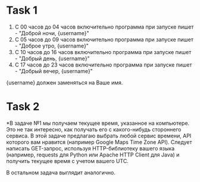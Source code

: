 # Task 1
1. C 00 часов до 04 часов включительно программа при запуске пишет - "Доброй ночи, {username}"
1. С 05 часов до 09 часов включительно программа при запуске пишет - "Доброе утро, {username}"
1. С 10 часов до 16 часов включительно программа при запуске пишет - "Добрый день, {username}"
1. С 17 часов до 23 часов включительно программа при запуске пишет - "Добрый вечер, {username}"

{username} должен заменяться на Ваше имя.

# Task 2
*В задаче №1 мы получаем текущее время, указанное на компьютере. Это не так интересно, как получать его с какого-нибудь стороннего сервиса. В этой задаче предлагаю выбрать любой сервис времени, API которого вам нравится (например Google Maps Time Zone API). Следует написать GET-запрос, используя HTTP-библиотеку вашего языка (например, requests для Python или Apache HTTP Client для Java) и получить текущее время с учетом вашего UTC.

В остальном задача выглядит аналогично.



